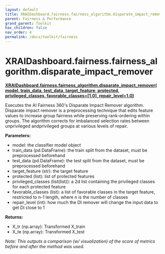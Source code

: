 ```yaml
---
layout: default
title: XRAIDashboard.fairness.fairness_algorithm.disparate_impact_remover
parent: Fairness & Performance
grand_parent: Toolkit
has_children: false
nav_order: 4
permalink: /docs/toolkit/fairness
---
```


# XRAIDashboard.fairness.fairness_algorithm.disparate_impact_remover
**[XRAIDashboard.fairness.fairness_algorithm.disparate_impact_remover(model, train_data, test_data, target_feature, protected, privileged_classes, favorable_classes=[1.0], repair_level=1.0)](https://github.com/gaberamolete/XRAIDashboard/blob/main/fairness/fairness_algorithm.py)**


Executes the AI Fairness 360's Disparate Impact Remover algorithm. Disparate impact remover is a preprocessing technique that edits feature values to increase group fairness while preserving rank-ordering within groups. The algorithm corrects for imbalanced selection rates between unprivileged andprivileged groups at various levels of repair.


**Parameters:**
-  model: the classifier model object
- train_data (pd.DataFrame): the train split from the dataset, must be preprocessed beforehand
- test_data (pd.DataFrame): the test split from the dataset, must be preprocessed beforehand
- target_feature (str): the target feature
- protected (list): list of protected features
- privileged_classes (list(list)): a 2d list containing the privileged classes for each protected feature
- favorable_classes (list): a list of favorable classes in the target feature, restricted to n-1 length, where n is the number of classes
- repair_level (int): how much the DI remover will change the input data to get DI close to 1

**Returns:**
- X_tr (np.array): Transformed X_train
- X_te (np.array): Transformed X_test

*Note: This outputs a comparison (w/ visualization) of the score of metrics before and after the method was used.*